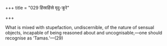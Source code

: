 +++
title = "029 हिंस्राहिंस्रे मृदु-क्रूरे"

+++

What is mixed with stupefaction, undiscernible, of the nature of sensual objects, incapable of being reasoned about and uncognisable,—one should recognise as ‘Tamas.’—(29)